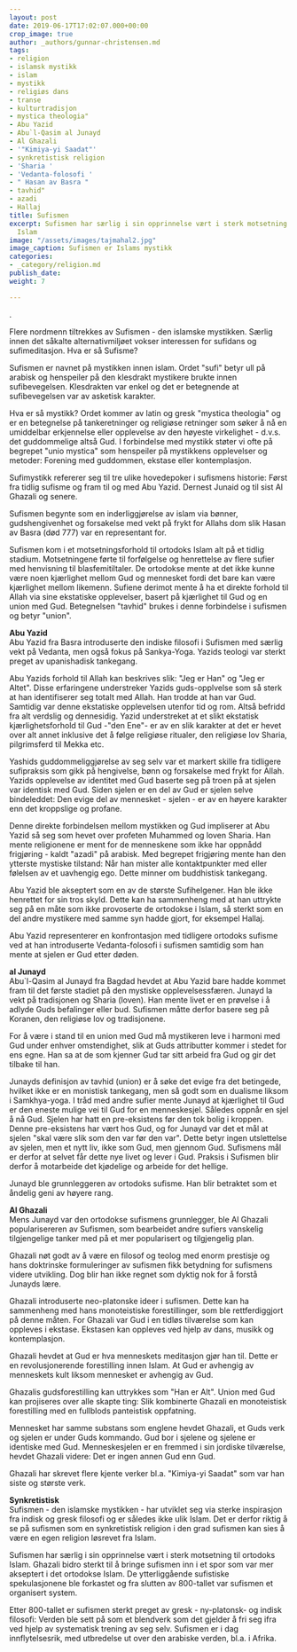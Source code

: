 ```yaml
---
layout: post
date: 2019-06-17T17:02:07.000+00:00
crop_image: true
author: _authors/gunnar-christensen.md
tags:
- religion
- islamsk mystikk
- islam
- mystikk
- religiøs dans
- transe
- kulturtradisjon
- mystica theologia"
- Abu Yazid
- Abu`l-Qasim al Junayd
- Al Ghazali
- '"Kimiya-yi Saadat"'
- synkretistisk religion
- 'Sharia '
- 'Vedanta-folosofi '
- " Hasan av Basra "
- tavhid"
- azadi
- Hallaj
title: Sufismen
excerpt: Sufismen har særlig i sin opprinnelse vært i sterk motsetning til ortodoks
  Islam
image: "/assets/images/tajmahal2.jpg"
image_caption: Sufismen er Islams mystikk
categories:
- _category/religion.md
publish_date: 
weight: 7

---
```

.

Flere nordmenn tiltrekkes av Sufismen - den islamske mystikken. Særlig innen det såkalte alternativmiljøet vokser interessen for sufidans og sufimeditasjon. Hva er så Sufisme?

Sufismen er navnet på mystikken innen islam. Ordet "sufi" betyr ull på arabisk og henspeiler på den klesdrakt mystikere brukte innen sufibevegelsen. Klesdrakten var enkel og det er betegnende at sufibevegelsen var av asketisk karakter.

Hva er så mystikk? Ordet kommer av latin og gresk "mystica theologia" og er en betegnelse på tankeretninger og religiøse retninger som søker å nå en umiddelbar erkjennelse eller opplevelse av den høyeste virkelighet - d.v.s. det guddommelige altså Gud. I forbindelse med mystikk støter vi ofte på begrepet "unio mystica" som henspeiler på mystikkens opplevelser og metoder: Forening med guddommen, ekstase eller kontemplasjon.

Sufimystikk refererer seg til tre ulike hovedepoker i sufismens historie: Først fra tidlig sufisme og fram til og med Abu Yazid. Dernest Junaid og til sist Al Ghazali og senere.

Sufismen begynte som en inderliggjørelse av islam via bønner, gudshengivenhet og forsakelse med vekt på frykt for Allahs dom slik Hasan av Basra (død 777) var en representant for.

Sufismen kom i et motsetningsforhold til ortodoks Islam alt på et tidlig stadium. Motsetningene førte til forfølgelse og henrettelse av flere sufier med henvisning til blasfemitiltaler. De ortodokse mente at det ikke kunne være noen kjærlighet mellom Gud og mennesket fordi det bare kan være kjærlighet mellom likemenn. Sufiene derimot mente å ha et direkte forhold til Allah via sine ekstatiske opplevelser, basert på kjærlighet til Gud og en union med Gud. Betegnelsen "tavhid" brukes i denne forbindelse i sufismen og betyr "union".

**Abu Yazid**  
Abu Yazid fra Basra introduserte den indiske filosofi i Sufismen med særlig vekt på Vedanta, men også fokus på Sankya-Yoga. Yazids teologi var sterkt preget av upanishadisk tankegang.

Abu Yazids forhold til Allah kan beskrives slik: "Jeg er Han" og "Jeg er Altet". Disse erfaringene understreker Yazids guds-opplvelse som så sterk at han identifiserer seg totalt med Allah. Han trodde at han var Gud. Samtidig var denne ekstatiske opplevelsen utenfor tid og rom. Altså befridd fra alt verdslig og dennesidig. Yazid understreket at et slikt ekstatisk kjærlighetsforhold til Gud -"den Ene"- er av en slik karakter at det er hevet over alt annet inklusive det å følge religiøse ritualer, den religiøse lov Sharia, pilgrimsferd til Mekka etc.

Yashids guddommeliggjørelse av seg selv var et markert skille fra tidligere sufipraksis som gikk på hengivelse, bønn og forsakelse med frykt for Allah. Yazids opplevelse av identitet med Gud baserte seg på troen på at sjelen var identisk med Gud. Siden sjelen er en del av Gud er sjelen selve bindeleddet: Den evige del av mennesket - sjelen - er av en høyere karakter enn det kroppslige og profane.

Denne direkte forbindelsen mellom mystikken og Gud impliserer at Abu Yazid så seg som hevet over profeten Muhammed og loven Sharia. Han mente religionene er ment for de menneskene som ikke har oppnådd frigjøring - kaldt "azadi" på arabisk. Med begrepet frigjøring mente han den ytterste mystiske tilstand: Når han mister alle kontaktpunkter med eller følelsen av et uavhengig ego. Dette minner om buddhistisk tankegang.

Abu Yazid ble akseptert som en av de største Sufihelgener. Han ble ikke henrettet for sin tros skyld. Dette kan ha sammenheng med at han uttrykte seg på en måte som ikke provoserte de ortodokse i Islam, så sterkt som en del andre mystikere med samme syn hadde gjort, for eksempel Hallaj.

Abu Yazid representerer en konfrontasjon med tidligere ortodoks sufisme ved at han introduserte Vedanta-folosofi i sufismen samtidig som han mente at sjelen er Gud etter døden.

**al Junayd**  
Abu\`l-Qasim al Junayd fra Bagdad hevdet at Abu Yazid bare hadde kommet fram til det første stadiet på den mystiske opplevelsessfæren. Junayd la vekt på tradisjonen og Sharia (loven). Han mente livet er en prøvelse i å adlyde Guds befalinger eller bud. Sufismen måtte derfor basere seg på Koranen, den religiøse lov og tradisjonene.

For å være i stand til en union med Gud må mystikeren leve i harmoni med Gud under enhver omstendighet, slik at Guds attributter kommer i stedet for ens egne. Han sa at de som kjenner Gud tar sitt arbeid fra Gud og gir det tilbake til han.

Junayds definisjon av tavhid (union) er å søke det evige fra det betingede, hvilket ikke er en monistisk tankegang, men så godt som en dualisme liksom i Samkhya-yoga. I tråd med andre sufier mente Junayd at kjærlighet til Gud er den eneste mulige vei til Gud for en menneskesjel. Således oppnår en sjel å nå Gud. Sjelen har hatt en pre-eksistens før den tok bolig i kroppen. Denne pre-eksistens har vært hos Gud, og for Junayd var det et mål at sjelen "skal være slik som den var før den var". Dette betyr ingen utslettelse av sjelen, men et nytt liv, ikke som Gud, men gjennom Gud. Sufismens mål er derfor at selvet får dette nye livet og lever i Gud. Praksis i Sufismen blir derfor å motarbeide det kjødelige og arbeide for det hellige.

Junayd ble grunnleggeren av ortodoks sufisme. Han blir betraktet som et åndelig geni av høyere rang.

**Al Ghazali**  
Mens Junayd var den ortodokse sufismens grunnlegger, ble Al Ghazali popularisereren av Sufismen, som bearbeidet andre sufiers vanskelig tilgjengelige tanker med på et mer popularisert og tilgjengelig plan.

Ghazali nøt godt av å være en filosof og teolog med enorm prestisje og hans doktrinske formuleringer av sufismen fikk betydning for sufismens videre utvikling. Dog blir han ikke regnet som dyktig nok for å forstå Junayds lære.

Ghazali introduserte neo-platonske ideer i sufismen. Dette kan ha sammenheng med hans monoteistiske forestillinger, som ble rettferdiggjort på denne måten. For Ghazali var Gud i en tidløs tilværelse som kan oppleves i ekstase. Ekstasen kan oppleves ved hjelp av dans, musikk og kontemplasjon.

Ghazali hevdet at Gud er hva menneskets meditasjon gjør han til. Dette er en revolusjonerende forestilling innen Islam. At Gud er avhengig av menneskets kult liksom mennesket er avhengig av Gud.

Ghazalis gudsforestilling kan uttrykkes som "Han er Alt". Union med Gud kan projiseres over alle skapte ting: Slik kombinerte Ghazali en monoteistisk forestilling med en fullblods panteistisk oppfatning.

Mennesket har samme substans som englene hevdet Ghazali, et Guds verk og sjelen er under Guds kommando. Gud bor i sjelene og sjelene er identiske med Gud. Menneskesjelen er en fremmed i sin jordiske tilværelse, hevdet Ghazali videre: Det er ingen annen Gud enn Gud.

Ghazali har skrevet flere kjente verker bl.a. "Kimiya-yi Saadat" som var han siste og største verk.

**Synkretistisk**  
Sufismen - den islamske mystikken - har utviklet seg via sterke inspirasjon fra indisk og gresk filosofi og er således ikke ulik Islam. Det er derfor riktig å se på sufismen som en synkretistisk religion i den grad sufismen kan sies å være en egen religion løsrevet fra Islam.

Sufismen har særlig i sin opprinnelse vært i sterk motsetning til ortodoks Islam. Ghazali bidro sterkt til å bringe sufismen inn i et spor som var mer akseptert i det ortodokse Islam. De ytterliggående sufistiske spekulasjonene ble forkastet og fra slutten av 800-tallet var sufismen et organisert system.

Etter 800-tallet er sufismen sterkt preget av gresk - ny-platonsk- og indisk filosofi: Verden ble sett på som et blendverk som det gjelder å fri seg ifra ved hjelp av systematisk trening av seg selv. Sufismen er i dag innflytelsesrik, med utbredelse ut over den arabiske verden, bl.a. i Afrika.